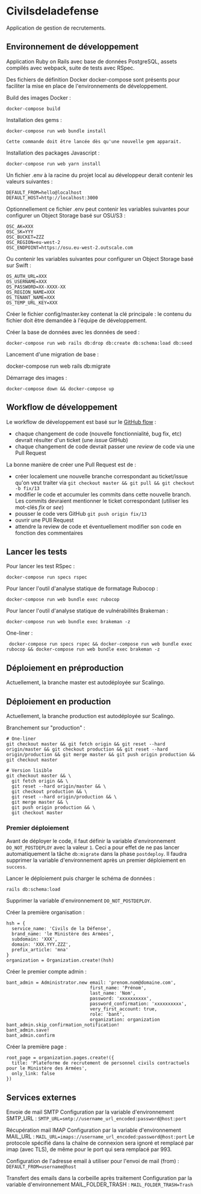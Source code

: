 # Civilsdeladefense

Application de gestion de recrutements.

## Environnement de développement

Application Ruby on Rails avec base de données PostgreSQL, assets compilés avec webpack, suite de tests avec RSpec.

Des fichiers de définition Docker docker-compose sont présents pour faciliter la mise en place de l'environnements de développement.

Build des images Docker :

```
docker-compose build
```

Installation des gems :

```
docker-compose run web bundle install

Cette commande doit être lancée dès qu'une nouvelle gem apparait.
```

Installation des packages Javascript :

```
docker-compose run web yarn install
```

Un fichier .env à la racine du projet local au développeur derait contenir les valeurs suivantes :

```
DEFAULT_FROM=hello@localhost
DEFAULT_HOST=http://localhost:3000
```

Optionnellement ce fichier .env peut contenir les variables suivantes pour configurer un Object Storage basé sur OSU/S3 :

```
OSC_AK=XXX
OSC_SK=YYY
OSC_BUCKET=ZZZ
OSC_REGION=eu-west-2
OSC_ENDPOINT=https://osu.eu-west-2.outscale.com
```

Ou contenir les variables suivantes pour configurer un Object Storage basé sur Swift :

```
OS_AUTH_URL=XXX
OS_USERNAME=XXX
OS_PASSWORD=XX-XXXX-XX
OS_REGION_NAME=XXX
OS_TENANT_NAME=XXX
OS_TEMP_URL_KEY=XXX
```

Créer le fichier config/master.key contenat la clé principale : le contenu du fichier doit être demandée à l'équipe de développement.

Créer la base de données avec les données de seed :

```
docker-compose run web rails db:drop db:create db:schema:load db:seed
```

Lancement d'une migration de base :

docker-compose run web rails db:migrate

Démarrage des images :

```
docker-compose down && docker-compose up
```

## Workflow de développement

Le workflow de développement est basé sur le [GitHub flow](https://guides.github.com/introduction/flow/) :

- chaque changement de code (nouvelle fonctionnialité, bug fix, etc) devrait résulter d'un ticket (une _issue_ GitHub)
- chaque changement de code devrait passer une _review_ de code via une Pull Request

La bonne manière de créer une Pull Request est de :

- créer localement une nouvelle branche correspondant au ticket/issue qu'on veut traiter via `git checkout master && git pull && git checkout -b fix/13`
- modifier le code et accumuler les commits dans cette nouvelle branch. Les commits devraient mentionner le ticket correspondant (utiliser les mot-clés _fix_ or _see_)
- pousser le code vers GitHub `git push origin fix/13`
- ouvrir une PUll Request
- attendre la review de code et éventuellement modifier son code en fonction des commentaires

## Lancer les tests

Pour lancer les test RSpec :

```
docker-compose run specs rspec
```

Pour lancer l'outil d'analyse statique de formatage Rubocop :

```
docker-compose run web bundle exec rubocop
```

Pour lancer l'outil d'analyse statique de vulnérabilités Brakeman :

```
docker-compose run web bundle exec brakeman -z
```

One-liner :

```
 docker-compose run specs rspec && docker-compose run web bundle exec rubocop && docker-compose run web bundle exec brakeman -z
```

## Déploiement en préproduction

Actuellement, la branche master est autodéployée sur Scalingo.

## Déploiement en production

Actuellement, la branche production est autodéployée sur Scalingo.

Branchement sur "production" :

```
# One-liner
git checkout master && git fetch origin && git reset --hard origin/master && git checkout production && git reset --hard origin/production && git merge master && git push origin production && git checkout master

# Version lisible
git checkout master && \
  git fetch origin && \
  git reset --hard origin/master && \
  git checkout production && \
  git reset --hard origin/production && \
  git merge master && \
  git push origin production && \
  git checkout master
```

### Premier déploiement

Avant de déployer le code, il faut définir la variable d'environnement `DO_NOT_POSTDEPLOY` avec la valeur `1`. Ceci a pour effet de ne pas lancer automatiquement la tâche `db:migrate` dans la phase `postdeploy`. Il faudra supprimer la variable d'environnement après un premier déploiement en `success`.

Lancer le déploiement puis charger le schéma de données :

```
rails db:schema:load
```

Supprimer la variable d'environnement `DO_NOT_POSTDEPLOY`.

Créer la première organisation :

```
hsh = {
  service_name: 'Civils de la Défense',
  brand_name: 'le Ministère des Armées',
  subdomain: 'XXX',
  domain: 'XXX.YYY.ZZZ',
  prefix_article: 'mna'
}
organization = Organization.create!(hsh)
```

Créer le premier compte admin :

```
bant_admin = Administrator.new email: 'prenom.nom@domaine.com',
                               first_name: 'Prénom',
                               last_name: 'Nom',
                               password: 'xxxxxxxxxx',
                               password_confirmation: 'xxxxxxxxxx',
                               very_first_account: true,
                               role: 'bant',
                               organization: organization
bant_admin.skip_confirmation_notification!
bant_admin.save!
bant_admin.confirm
```

Créer la première page :

```
root_page = organization.pages.create!({
  title: 'Plateforme de recrutement de personnel civils contractuels pour le Ministère des Armées',
  only_link: false
})
```

## Services externes

Envoie de mail SMTP
Configuration par la variable d'environnement SMTP_URL :
`SMTP_URL=smtp://username_url_encoded:password@host:port`

Récupération mail IMAP
Configuration par la variable d'environnement MAIL_URL :
`MAIL_URL=imaps://username_url_encoded:password@host:port`
Le protocole spécifié dans la chaîne de connexion sera ignoré et remplacé par imap (avec TLS), de même pour le port qui sera remplacé par 993.

Configuration de l'adresse email à utiliser pour l'envoi de mail (from) :
`DEFAULT_FROM=username@host`

Transfert des emails dans la corbeille après traitement
Configuration par la variable d'environnement MAIL_FOLDER_TRASH :
`MAIL_FOLDER_TRASH=Trash`
